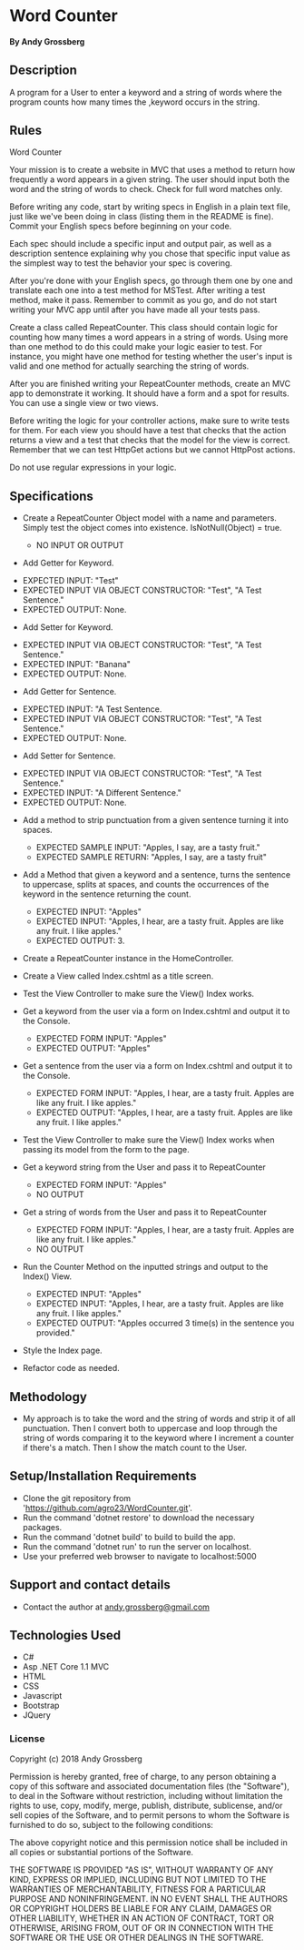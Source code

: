 # Word Counter

#### By Andy Grossberg

## Description

A program for a User to enter a keyword and a string of words where the program counts how many times the ,keyword occurs in the string.

## Rules

Word Counter

Your mission is to create a website in MVC that uses a method to return how frequently a word appears in a given string. The user should input both the word and the string of words to check. Check for full word matches only.

Before writing any code, start by writing specs in English in a plain text file, just like we've been doing in class (listing them in the README is fine). Commit your English specs before beginning on your code.

Each spec should include a specific input and output pair, as well as a description sentence explaining why you chose that specific input value as the simplest way to test the behavior your spec is covering.

After you're done with your English specs, go through them one by one and translate each one into a test method for MSTest. After writing a test method, make it pass. Remember to commit as you go, and do not start writing your MVC app until after you have made all your tests pass.

Create a class called RepeatCounter. This class should contain logic for counting how many times a word appears in a string of words. Using more than one method to do this could make your logic easier to test. For instance, you might have one method for testing whether the user's input is valid and one method for actually searching the string of words.

After you are finished writing your RepeatCounter methods, create an MVC app to demonstrate it working. It should have a form and a spot for results. You can use a single view or two views.

Before writing the logic for your controller actions, make sure to write tests for them. For each view you should have a test that checks that the action returns a view and a test that checks that the model for the view is correct. Remember that we can test HttpGet actions but we cannot HttpPost actions.

Do not use regular expressions in your logic.

## Specifications

* Create a RepeatCounter Object model with a name and parameters. Simply test the object comes into existence. IsNotNull(Object) = true.
  - NO INPUT OR OUTPUT

* Add Getter for Keyword.
- EXPECTED INPUT: "Test"
- EXPECTED INPUT VIA OBJECT CONSTRUCTOR: "Test", "A Test Sentence."
- EXPECTED OUTPUT: None.

* Add Setter for Keyword.
- EXPECTED INPUT VIA OBJECT CONSTRUCTOR: "Test", "A Test Sentence."
- EXPECTED INPUT: "Banana"
- EXPECTED OUTPUT: None.

* Add Getter for Sentence.
- EXPECTED INPUT: "A Test Sentence.
- EXPECTED INPUT VIA OBJECT CONSTRUCTOR: "Test", "A Test Sentence."
- EXPECTED OUTPUT: None.

* Add Setter for Sentence.
- EXPECTED INPUT VIA OBJECT CONSTRUCTOR: "Test", "A Test Sentence."
- EXPECTED INPUT: "A Different Sentence."
- EXPECTED OUTPUT: None.

* Add a method to strip punctuation from a given sentence turning it into spaces.
  - EXPECTED SAMPLE INPUT: "Apples, I say, are a tasty fruit."
  - EXPECTED SAMPLE RETURN: "Apples, I say, are a tasty fruit"

* Add a Method that given a keyword and a sentence, turns the sentence to uppercase, splits at spaces, and counts the occurrences of the keyword in the sentence returning the count.
  - EXPECTED INPUT: "Apples"
  - EXPECTED INPUT: "Apples, I hear, are a tasty fruit. Apples are like any fruit. I like apples."
  - EXPECTED OUTPUT: 3.

* Create a RepeatCounter instance in the HomeController.

* Create a View called Index.cshtml as a title screen.

* Test the View Controller to make sure the View() Index works.

* Get a keyword from the user via a form on Index.cshtml and output it to the Console.
  - EXPECTED FORM INPUT: "Apples"
  - EXPECTED OUTPUT: "Apples"

* Get a sentence from the user via a form on Index.cshtml and output it to the Console.
  - EXPECTED FORM INPUT: "Apples, I hear, are a tasty fruit. Apples are like any fruit. I like apples."
  - EXPECTED OUTPUT: "Apples, I hear, are a tasty fruit. Apples are like any fruit. I like apples."

* Test the View Controller to make sure the View() Index works when passing its model from the form to the page.

* Get a keyword string from the User and pass it to RepeatCounter
  - EXPECTED FORM INPUT: "Apples"
  - NO OUTPUT

* Get a string of words from the User and pass it to RepeatCounter
  - EXPECTED FORM INPUT: "Apples, I hear, are a tasty fruit. Apples are like any fruit. I like apples."
  - NO OUTPUT

* Run the Counter Method on the inputted strings and output to the Index() View.
  - EXPECTED INPUT: "Apples"
  - EXPECTED INPUT: "Apples, I hear, are a tasty fruit. Apples are like any fruit. I like apples."
  - EXPECTED OUTPUT: "Apples occurred 3 time(s) in the sentence you provided."

* Style the Index page.

* Refactor code as needed.

## Methodology

* My approach is to take the word and the string of words and strip it of all punctuation. Then I convert both to uppercase and loop through the string of words comparing it to the keyword where I increment a counter if there's a match. Then I show the match count to the User.

## Setup/Installation Requirements

* Clone the git repository from 'https://github.com/agro23/WordCounter.git'.
* Run the command 'dotnet restore' to download the necessary packages.
* Run the command 'dotnet build' to build to build the app.
* Run the command 'dotnet run' to run the server on localhost.
* Use your preferred web browser to navigate to localhost:5000

## Support and contact details

* Contact the author at andy.grossberg@gmail.com

## Technologies Used

* C#
* Asp .NET Core 1.1 MVC
* HTML
* CSS
* Javascript
* Bootstrap
* JQuery

### License

Copyright (c) 2018 Andy Grossberg

Permission is hereby granted, free of charge, to any person obtaining a copy of this software and associated documentation files (the "Software"), to deal in the Software without restriction, including without limitation the rights to use, copy, modify, merge, publish, distribute, sublicense, and/or sell copies of the Software, and to permit persons to whom the Software is furnished to do so, subject to the following conditions:

The above copyright notice and this permission notice shall be included in all copies or substantial portions of the Software.

THE SOFTWARE IS PROVIDED "AS IS", WITHOUT WARRANTY OF ANY KIND, EXPRESS OR IMPLIED, INCLUDING BUT NOT LIMITED TO THE WARRANTIES OF MERCHANTABILITY, FITNESS FOR A PARTICULAR PURPOSE AND NONINFRINGEMENT. IN NO EVENT SHALL THE AUTHORS OR COPYRIGHT HOLDERS BE LIABLE FOR ANY CLAIM, DAMAGES OR OTHER LIABILITY, WHETHER IN AN ACTION OF CONTRACT, TORT OR OTHERWISE, ARISING FROM, OUT OF OR IN CONNECTION WITH THE SOFTWARE OR THE USE OR OTHER DEALINGS IN THE SOFTWARE.
